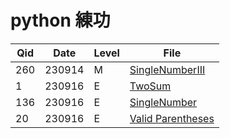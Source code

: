 
# python 練功


Qid  | Date   | Level  | File
---- | ------ | ------ | --------------------
260  | 230914 | M      | [SingleNumberIII](./leetcode/SingleNumberIII.py)
1    | 230916 | E      | [TwoSum](./leetcode/TwoSum.py)
136  | 230916 | E      | [SingleNumber](./leetcode/SingleNumber.py)
20   | 230916 | E      | [Valid Parentheses](./leetcode/ValidParentheses.py)